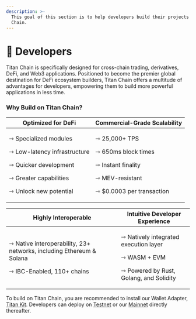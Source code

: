 ```yaml
---
description: >-
  This goal of this section is to help developers build their projects on Titan
  Chain.
---
```


# 🚒 Developers

Titan Chain is specifically designed for cross-chain trading, derivatives, DeFi, and Web3 applications. Positioned to become the premier global destination for DeFi ecosystem builders, Titan Chain offers a multitude of advantages for developers, empowering them to build more powerful applications in less time.

### Why Build on Titan Chain? <a href="#why-build-on-injective" id="why-build-on-injective"></a>

| Optimized for DeFi                                                                                                                                        | Commercial-Grade Scalability                                                                                                      |
| --------------------------------------------------------------------------------------------------------------------------------------------------------- | --------------------------------------------------------------------------------------------------------------------------------- |
| <p>⇾ Specialized modules </p><p>⇾ Low-latency infrastructure </p><p>⇾ Quicker development </p><p>⇾ Greater capabilities </p><p>⇾ Unlock new potential</p> | <p>⇾ 25,000+ TPS </p><p>⇾ 650ms block times </p><p>⇾ Instant finality </p><p>⇾ MEV-resistant </p><p>⇾ $0.0003 per transaction</p> |

| Highly Interoperable                                                                                               | Intuitive Developer Experience                                                                                  |
| ------------------------------------------------------------------------------------------------------------------ | --------------------------------------------------------------------------------------------------------------- |
| <p>⇾ Native interoperability, 23+ networks, including Ethereum &#x26; Solana </p><p>⇾ IBC-Enabled, 110+ chains</p> | <p>⇾ Natively integrated execution layer </p><p>⇾ WASM + EVM </p><p>⇾ Powered by Rust, Golang, and Solidity</p> |

To build on Titan Chain, you are recommended to install our Wallet Adapter, [Titan Kit](broken-reference). Developers can deploy on [Testnet](../validators/become-a-testnet-validator/testnet.md) or our [Mainnet](../validators/become-a-mainnet-validator/mainnet.md) directly thereafter.
